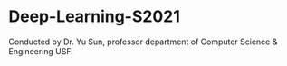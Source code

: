 # Deep-Learning-S2021

Conducted by Dr. Yu Sun, professor department of Computer Science & Engineering USF.
